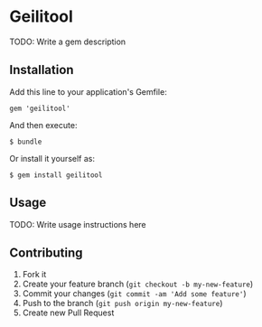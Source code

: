# Geilitool

TODO: Write a gem description

## Installation

Add this line to your application's Gemfile:

    gem 'geilitool'

And then execute:

    $ bundle

Or install it yourself as:

    $ gem install geilitool

## Usage

TODO: Write usage instructions here

## Contributing

1. Fork it
2. Create your feature branch (`git checkout -b my-new-feature`)
3. Commit your changes (`git commit -am 'Add some feature'`)
4. Push to the branch (`git push origin my-new-feature`)
5. Create new Pull Request
